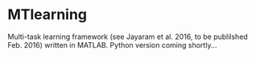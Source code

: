 # MTlearning
Multi-task learning framework (see Jayaram et al. 2016, to be publilshed Feb. 2016) written in MATLAB. Python version coming shortly...
